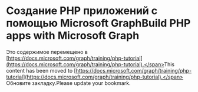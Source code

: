 # <a name="build-php-apps-with-microsoft-graph"></a><span data-ttu-id="73daf-101">Создание PHP приложений с помощью Microsoft Graph</span><span class="sxs-lookup"><span data-stu-id="73daf-101">Build PHP apps with Microsoft Graph</span></span>

<span data-ttu-id="73daf-102">Это содержимое перемещено в [https://docs.microsoft.com/graph/training/php-tutorial](https://docs.microsoft.com/graph/training/php-tutorial).</span><span class="sxs-lookup"><span data-stu-id="73daf-102">This content has been moved to [https://docs.microsoft.com/graph/training/php-tutorial](https://docs.microsoft.com/graph/training/php-tutorial).</span></span> <span data-ttu-id="73daf-103">Обновите закладку.</span><span class="sxs-lookup"><span data-stu-id="73daf-103">Please update your bookmark.</span></span>
